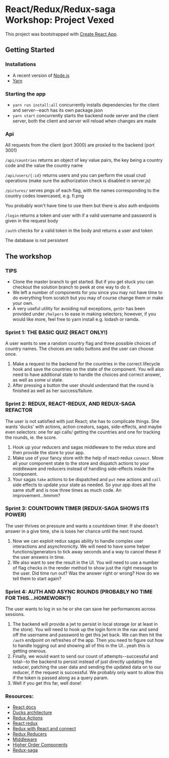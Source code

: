 # React/Redux/Redux-saga Workshop: Project Vexed

This project was bootstrapped with [Create React App](https://github.com/facebookincubator/create-react-app).

## Getting Started

### Installations

- A recent version of [Node.js](https://nodejs.org/en/)
- [Yarn](https://yarnpkg.com/en/)

### Starting the app

- `yarn run install:all`  concurrently installs dependencies for the client and server--each has its own package.json
- `yarn start` concurrently starts the backend node server and the client server, both the client and server will reload when changes are made

### Api

All requests from the client (port 3000) are proxied to the backend (port 3001)

`/api/countries` returns an object of key value pairs, the key being a country code and the value the country name

`/api/users/{:id}` returns users and you can perform the usual crud operations (make sure the authorization check is disabled in server.js)

`/pictures/` serves pngs of each flag, with the names corresponding to the country codes lowercased, e.g. fi.png

You probably won't have time to use them but there is also auth endpoints

`/login` returns a token and user with if a valid username and password is given in the request body

`/auth` checks for a valid token in the body and returns a user and token

The database is not persistent

## The workshop

### TIPS
  * Clone the master branch to get started. But if you get stuck you can checkout the solution branch to peek at one way to do it.
  * We left a number of components for you since you may not have time to do everything from scratch but you may of course change them or make your own.
  * A very useful utility for avoiding null exceptions, `getOr` has been provided under `/helpers` to ease in making selectors; however, if you would like more, feel free to yarn install e.g. lodash or ramda.

### Sprint 1: THE BASIC QUIZ (REACT ONLY!)
  A user wants to see a random country flag and three possible choices of country names. The choices are radio
  buttons and the user can choose once.
  
  1. Make a request to the backend for the countries in the correct lifecycle hook and save the
  countries on the state of the component. You will also need to have additional state to handle the choices and correct answer,
  as well as some ui state.
  2. After pressing a button the user should understand that the round is finished as well as her success/failure.
  
### Sprint 2: REDUX, REACT-REDUX, AND REDUX-SAGA REFACTOR
  The user is not satisfied with just React; she has to complicate things. She wants 'ducks' with actions, action creators,
  sagas, side-effects, and maybe even selectors: one for api calls/ getting the countries and one for tracking the rounds, ie. the score.
  
  1. Hook up your reducers and sagas middleware to the redux store and then provide the store to your app.
  2. Make use of your fancy store with the help of react-redux `connect`. Move all your component state to the store and
  dispatch actions to your middleware and reducers instead of handling side-effects inside the component.
  3. Your sagas `take` actions to be dispatched and `put` new actions and `call` side effects to update your state as needed. 
  So your app does all the same stuff and is now three times as much code. An improvement...hmmm?
  
### Sprint 3: COUNTDOWN TIMER (REDUX-SAGA SHOWS ITS POWER)
  The user thrives on pressure and wants a countdown timer. If she doesn't answer in a give time, she is loses her chance until the next round.
  
  1. Now we can exploit redux sagas ability to handle complex user interactions and asynchronicity. We will need to have some helper
  functions/generators to tick away seconds and a way to cancel these if the user answers in time.
  2. We also want to see the result in the UI. You will need to use a number of flag checks in the render method to show just the right message
  to the user. Did time run out? Was the answer right or wrong? How do we tell them to start again?
  
### Sprint 4: AUTH AND ASYNC ROUNDS (PROBABLY NO TIME FOR THIS...HOMEWORK?)
  The user wants to log in so he or she can save her performances across sessions.
  
  1. The backend will provide a jwt to persist in local storage (or at least in the store). You will need to hook up the login form in the nav and
  send off the username and password to get this jwt back. We can then hit the `/auth` endpoint on refreshes of the app.
  Then you need to figure out how to handle logging out and showing all of this in the UI...yeah this is getting onerous.
  2. Finally, we would want to send our count of attempts--successful and total--to the backend to persist instead of just directly updating the reducer, 
  patching the user data and sending the updated data on to our reducer, if the request is successful.
  We probably only want to allow this if the token is passed along as a query param.
  3. Well if you get this far, well done!
  
### Resources:
  - [React docs](https://facebook.github.io/react/docs/)
  - [Ducks architecture](https://github.com/erikras/ducks-modular-redux)
  - [Redux Actions](https://facebook.github.io/react/docs/react-component.html)
  - [React redux](https://github.com/reactjs/react-redux/blob/master/docs/api.md#connectmapstatetoprops-mapdispatchtoprops-mergeprops-options)
  - [Redux with React and connect](http://redux.js.org/docs/basics/UsageWithReact.html)
  - [Redux Reducers](http://redux.js.org/docs/basics/Reducers.html)
  - [Middleware](http://redux.js.org/docs/advanced/Middleware.html)
  - [Higher Order Components](https://facebook.github.io/react/docs/higher-order-components.html)
  - [Redux-saga](https://redux-saga.js.org/)
  
  

 
  

